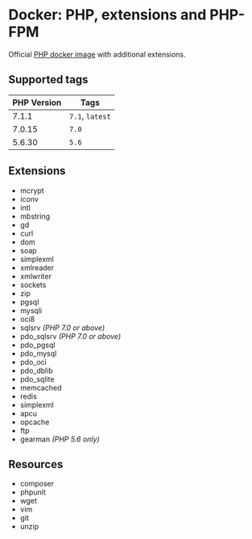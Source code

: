Docker: PHP, extensions and PHP-FPM
===================================

Official [PHP docker image](https://hub.docker.com/_/php/) with additional extensions.

Supported tags
--------

| PHP Version | Tags            |
| ----------- | --------------- |
| 7.1.1       | `7.1`, `latest` |
| 7.0.15      | `7.0`           |
| 5.6.30      | `5.6`           |

Extensions
----------

- mcrypt
- iconv
- intl
- mbstring
- gd
- curl
- dom
- soap
- simplexml
- xmlreader
- xmlwriter
- sockets
- zip
- pgsql
- mysqli
- oci8
- sqlsrv *(PHP 7.0 or above)*
- pdo_sqlsrv *(PHP 7.0 or above)*
- pdo_pgsql
- pdo_mysql
- pdo_oci
- pdo_dblib
- pdo_sqlite
- memcached
- redis
- simplexml
- apcu
- opcache
- ftp
- gearman *(PHP 5.6 only)*

Resources
---------

- composer
- phpunit
- wget
- vim
- git
- unzip
